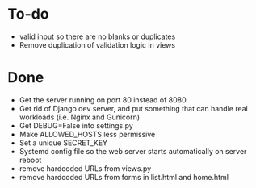 # To-do
* valid input so there are no blanks or duplicates
* Remove duplication of validation logic in views


# Done
* Get the server running on port 80 instead of 8080
* Get rid of Django dev server, and put something that can handle real workloads (i.e. Nginx and Gunicorn)
* Get DEBUG=False into settings.py
* Make ALLOWED_HOSTS less permissive
* Set a unique SECRET_KEY
* Systemd config file so the web server starts automatically on server reboot
* remove hardcoded URLs from views.py
* remove hardcoded URLs from forms in list.html and home.html
